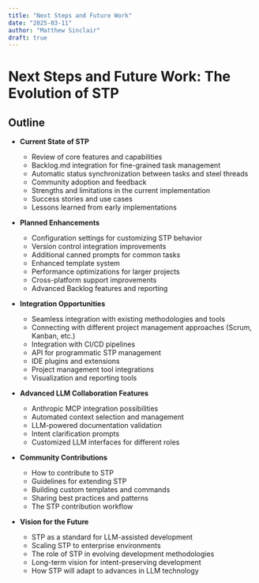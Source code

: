 ```yaml
---
title: "Next Steps and Future Work"
date: "2025-03-11"
author: "Matthew Sinclair"
draft: true
---
```


# Next Steps and Future Work: The Evolution of STP

## Outline

* **Current State of STP**
  * Review of core features and capabilities
  * Backlog.md integration for fine-grained task management
  * Automatic status synchronization between tasks and steel threads
  * Community adoption and feedback
  * Strengths and limitations in the current implementation
  * Success stories and use cases
  * Lessons learned from early implementations

* **Planned Enhancements**
  * Configuration settings for customizing STP behavior
  * Version control integration improvements
  * Additional canned prompts for common tasks
  * Enhanced template system
  * Performance optimizations for larger projects
  * Cross-platform support improvements
  * Advanced Backlog features and reporting

* **Integration Opportunities**
  * Seamless integration with existing methodologies and tools
  * Connecting with different project management approaches (Scrum, Kanban, etc.)
  * Integration with CI/CD pipelines
  * API for programmatic STP management
  * IDE plugins and extensions
  * Project management tool integrations
  * Visualization and reporting tools

* **Advanced LLM Collaboration Features**
  * Anthropic MCP integration possibilities
  * Automated context selection and management
  * LLM-powered documentation validation
  * Intent clarification prompts
  * Customized LLM interfaces for different roles

* **Community Contributions**
  * How to contribute to STP
  * Guidelines for extending STP
  * Building custom templates and commands
  * Sharing best practices and patterns
  * The STP contribution workflow

* **Vision for the Future**
  * STP as a standard for LLM-assisted development
  * Scaling STP to enterprise environments
  * The role of STP in evolving development methodologies
  * Long-term vision for intent-preserving development
  * How STP will adapt to advances in LLM technology
